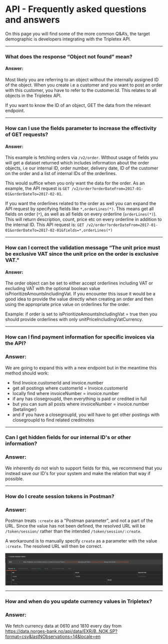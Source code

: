 # API - Frequently asked questions and answers

On this page you will find some of the more common Q&A’s, the target demographic is developers integrating with the Tripletex API.

---

### What does the response “Object not found” mean?

#### Answer:

Most likely you are referring to an object without the internally assigned ID of the object. When you create i.e a customer and you want to post an order with this customer, you have to refer to the customer.Id. This relates to all objects in the Tripletex API.

If you want to know the ID of an object, GET the data from the relevant endpoint.

---

### How can I use the fields parameter to increase the effectivity of GET requests?

#### Answer:

This example is fetching orders via `/v2/order`. WIthout usage of fields you will get a dataset returned which includes information about the order objects, i.e our internal ID, order number, delivery date, ID of the customer on the order and a list of internal IDs of the orderlines.

This would suffice when you only want the data for the order. As an example, the API request is `GET /v2/order?orderDateFrom=2017-01-01&orderDateTo=2017-02-01`.

If you want the orderlines related to the order as well you can expand the API request by specifying fields like `*,orderLines(*)`. This means get all fields on order (`*`), as well as all fields on every orderline (`orderLines(*)`). This will return description, count, price etc on every orderline in addition to the internal ID. This API request is: `GET /v2/order?orderDateFrom=2017-01-01&orderDateTo=2017-02-01&fields=*,orderLines(*)`

---

### How can I correct the validation message “The unit price must be exclusive VAT since the unit price on the order is exclusive VAT.”

#### Answer:

The order object can be set to either accept orderlines including VAT or excluding VAT with the optional boolean value isPrioritizeAmountsIncludingVat. If you encounter this issue it would be a good idea to provide the value directly when creating an order and then using the appropriate price value on orderlines for the order.

Example:
if order is set to isPrioritizeAmountsIncludingVat = true then you should provide orderlines with only unitPriceIncludingVatCurrency.

---

### How can I find payment information for specific invoices via the API?

### Answer:

We are going to expand this with a new endpoint but in the meantime this method should work:

- find Invoice.customerId and invoice.number
- get all postings where customerId = Invoice.customerId
- locally find where invoiceNumber = invoice.number
- if any has closegroupId, then everything is paid or credited in full
- but you can sum all posts where invoiceNumber = invoice.number (betalinger)
- and if you have a closegroupId, you will have to get other postings with closegroupId to find related creditnotes

---

### Can I get hidden fields for our internal ID's or other information?

### Answer:

We inherently do not wish to support fields for this, we recommend that you instead save our ID's for your system and make the relation that way if possible.

---

### How do I create session tokens in Postman?

### Answer:

Postman treats `:create` as a "Postman parameter", and not a part of the URL. Since the value has not been defined, the resolved URL will be `/token/session/` rather than the intended `/token/session/:create`.

A workaround is to manually specify `create` as a parameter with the value `:create`. The resolved URL will then be correct.

![Postman parameter workaround](assets/postman-parameters.png)

---

### How and when do you update currency values in Tripletex?

### Answer:

We fetch currency data at 0610 and 1810 every day from https://data.norges-bank.no/api/data/EXR/B..NOK.SP?format=csv&lastNObservations=14&locale=en
